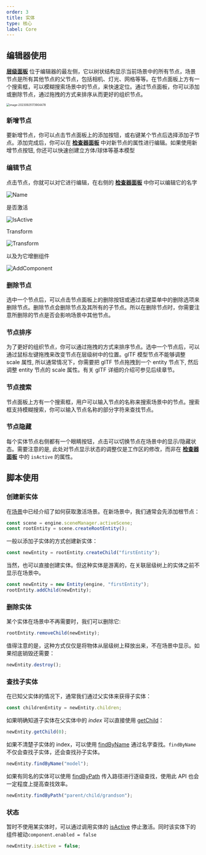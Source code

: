 ```yaml
---
order: 3
title: 实体
type: 核心
label: Core
---
```


## 编辑器使用

**[层级面板](${docs}interface-hierarchy)** 位于编辑器的最左侧，它以树状结构显示当前场景中的所有节点，场景节点是所有其他节点的父节点，包括相机、灯光、网格等等。在节点面板上方有一个搜索框，可以模糊搜索场景中的节点，来快速定位。通过节点面板，你可以添加或删除节点，通过拖拽的方式来排序从而更好的组织节点。

<img src="https://gw.alipayobjects.com/zos/OasisHub/e85a8a9b-decd-4a80-a7b2-9eccaeed1e2c/image-20230925173904478.png" alt="image-20230925173904478" style="zoom:50%;" />

### 新增节点

要新增节点，你可以点击节点面板上的添加按钮，或右键某个节点后选择添加子节点。添加完成后，你可以在 **[检查器面板](${docs}interface-inspector)** 中对新节点的属性进行编辑。如果使用新增节点按钮, 你还可以快速创建立方体/球体等基本模型

### 编辑节点

点击节点，你就可以对它进行编辑，在右侧的 **[检查器面板](${docs}interface-inspector)** 中你可以编辑它的名字

![Name](https://mdn.alipayobjects.com/huamei_3zduhr/afts/img/A*qBiVT6YtvkQAAAAAAAAAAAAADsJ_AQ/original)

是否激活

![IsActive](https://mdn.alipayobjects.com/huamei_3zduhr/afts/img/A*1l5_QqTgZYUAAAAAAAAAAAAADsJ_AQ/original)

Transform

![Transform](https://mdn.alipayobjects.com/huamei_3zduhr/afts/img/A*3JO6S7BdgMsAAAAAAAAAAAAADsJ_AQ/original)

以及为它增删组件

![AddComponent](https://mdn.alipayobjects.com/huamei_3zduhr/afts/img/A*iZKVRrznLOAAAAAAAAAAAAAADsJ_AQ/original)

### 删除节点

选中一个节点后，可以点击节点面板上的删除按钮或通过右键菜单中的删除选项来删除节点。删除节点会删除节点及其所有的子节点。所以在删除节点时，你需要注意所删除的节点是否会影响场景中其他节点。

### 节点排序

为了更好的组织节点，你可以通过拖拽的方式来排序节点。选中一个节点后，可以通过鼠标左键拖拽来改变节点在层级树中的位置。glTF 模型节点不能够调整 scale 属性, 所以通常情况下，你需要把 glTF 节点拖拽到一个 entity 节点下, 然后调整 entity 节点的 scale 属性。有关 glTF 详细的介绍可参见后续章节。

### 节点搜索

节点面板上方有一个搜索框，用户可以输入节点的名称来搜索场景中的节点。搜索框支持模糊搜索，你可以输入节点名称的部分字符来查找节点。

### 节点隐藏

每个实体节点右侧都有一个眼睛按钮，点击可以切换节点在场景中的显示/隐藏状态。需要注意的是, 此处对节点显示状态的调整仅是工作区的修改，而非在 **[检查器面板](${docs}interface-inspector)** 中的 `isActive` 的属性。

## 脚本使用

### 创建新实体

在[场景](${docs}core-scene)中已经介绍了如何获取激活场景。在新场景中，我们通常会先添加根节点：

```typescript
const scene = engine.sceneManager.activeScene;
const rootEntity = scene.createRootEntity();
```

一般以添加子实体的方式创建新实体：

```typescript
const newEntity = rootEntity.createChild("firstEntity");
```

当然，也可以直接创建实体。但这种实体是游离的，在关联层级树上的实体之前不显示在场景中。

```typescript
const newEntity = new Entity(engine, "firstEntity");
rootEntity.addChild(newEntity);
```

### 删除实体

某个实体在场景中不再需要时，我们可以删除它:

```typescript
rootEntity.removeChild(newEntity);
```

值得注意的是，这种方式仅仅是将物体从层级树上释放出来，不在场景中显示。如果彻底销毁还需要：

```typescript
newEntity.destroy();
```

### 查找子实体

在已知父实体的情况下，通常我们通过父实体来获得子实体：

```typescript
const childrenEntity = newEntity.children;
```

如果明确知道子实体在父实体中的 _index_ 可以直接使用 [getChild](${api}core/Entity#getChild)：

```typescript
newEntity.getChild(0);
```

如果不清楚子实体的 index，可以使用 [findByName](${api}core/Entity#findByName) 通过名字查找。`findByName` 不仅会查找子实体，还会查找孙子实体。

```typescript
newEntity.findByName("model");
```

如果有同名的实体可以使用 [findByPath](${api}core/Entity#findByPath) 传入路径进行逐级查找，使用此 API 也会一定程度上提高查找效率。

```typescript
newEntity.findByPath("parent/child/grandson");
```

### 状态

暂时不使用某实体时，可以通过调用实体的 [isActive](${api}core/Entity#isActive) 停止激活。同时该实体下的组件被动`component.enabled = false`

```typescript
newEntity.isActive = false;
```
